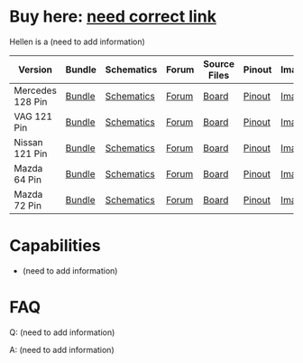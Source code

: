 # Buy here: [need correct link]()

Hellen is a (need to add information)

Version|Bundle|Schematics|Forum|Source Files|Pinout|Image|Purchase
-------|------|----------|-----|------------|------|-----|--------
Mercedes 128 Pin|[Bundle](https://rusefi.com/build_server/rusefi_bundle_hellen128.zip)|[Schematics](Hardware/Hellen/hellen128mercedes-a-schematic.pdf)|[Forum](https://rusefi.com/forum/viewtopic.php?f=4&t=1682)|[Board](https://rusefi.com/docs/ibom/hellen128mercedes-a-ibom.html)|[Pinout](https://rusefi.com/docs/pinouts/hellen/hellen128/)|[Image](Hardware/Hellen/hellen128mercedes-rev-a.jpg)|[Buy]()
VAG 121 Pin|[Bundle](https://rusefi.com/build_server/rusefi_bundle_hellen121vag.zip)|[Schematics](https://github.com/rusefi/hellen121vag/raw/main/boards/hellen121vag-a/board/hellen121vag-a-schematic.pdf)|[Forum](https://rusefi.com/forum/viewtopic.php?f=4&t=1931)|[Board](https://github.com/rusefi/hellen121vag)|[Pinout](https://rusefi.com/docs/pinouts/hellen/hellen121vag/)|[Image](https://rusefi.com/forum/download/file.php?id=7575)|[Buy](https://www.ebay.com/itm/334048095704)
Nissan 121 Pin|[Bundle]()|[Schematics]()|[Forum]()|[Board]()|[Pinout]()|[Image]()|[Buy]()
Mazda 64 Pin|[Bundle]()|[Schematics]()|[Forum]()|[Board]()|[Pinout]()|[Image]()|[Buy]()
Mazda 72 Pin|[Bundle]()|[Schematics]()|[Forum]()|[Board]()|[Pinout]()|[Image]()|[Buy]()

# Capabilities
* (need to add information)

# FAQ

Q: (need to add information)

A: (need to add information)